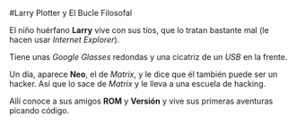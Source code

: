 #Larry Plotter y El Bucle Filosofal

El niño huérfano **Larry** vive con sus tíos, que lo tratan bastante mal (le hacen usar *Internet Explorer*).

Tiene unas *Google Glasses* redondas y una cicatriz de un *USB* en la frente.

Un día, aparece **Neo**, el de *Matrix*, y le dice que él también puede ser un hacker. Así que lo sace de *Matrix* y le lleva a una escuela de hacking.

Allí conoce a sus amigos **ROM** y **Versión** y vive sus primeras aventuras picando código.
